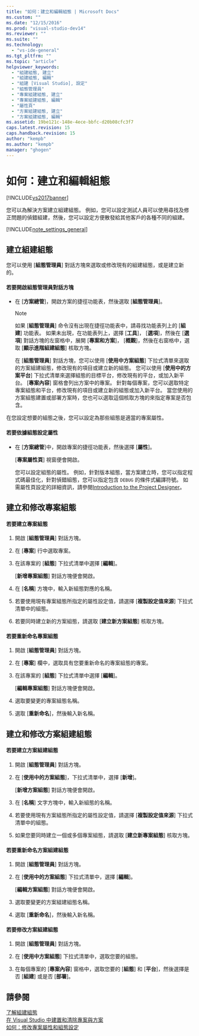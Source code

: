 ```yaml
---
title: "如何：建立和編輯組態 | Microsoft Docs"
ms.custom: ""
ms.date: "12/15/2016"
ms.prod: "visual-studio-dev14"
ms.reviewer: ""
ms.suite: ""
ms.technology: 
  - "vs-ide-general"
ms.tgt_pltfrm: ""
ms.topic: "article"
helpviewer_keywords: 
  - "組建組態, 建立"
  - "組建組態, 編輯"
  - "組建 [Visual Studio], 設定"
  - "組態管理員"
  - "專案組建組態, 建立"
  - "專案組建組態, 編輯"
  - "屬性頁"
  - "方案組建組態, 建立"
  - "方案組建組態, 編輯"
ms.assetid: 19be121c-148e-4ece-bbfc-d20b08cfc3f7
caps.latest.revision: 15
caps.handback.revision: 15
author: "kempb"
ms.author: "kempb"
manager: "ghogen"
---
```

# 如何：建立和編輯組態
[!INCLUDE[vs2017banner](../code-quality/includes/vs2017banner.md)]

您可以為解決方案建立組建組態。  例如，您可以設定測試人員可以使用尋找及修正問題的偵錯組建，然後，您可以設定方便散發給其他客戶的各種不同的組建。  
  
 [!INCLUDE[note_settings_general](../data-tools/includes/note_settings_general_md.md)]  
  
## 建立組建組態  
 您可以使用 \[**組態管理員**\] 對話方塊來選取或修改現有的組建組態，或是建立新的。  
  
#### 若要開啟組態管理員對話方塊  
  
-   在 \[**方案總管**\]，開啟方案的捷徑功能表，然後選取 \[**組態管理員**\]。  
  
    > [!NOTE]
    >  如果 \[**組態管理員**\] 命令沒有出現在捷徑功能表中，請尋找功能表列上的 \[**組建**\] 功能表。  如果未出現，在功能表列上，選擇 \[**工具**\]， \[**選項**\]，然後在 \[**選項**\] 對話方塊的左窗格中，展開 \[**專案和方案**\]， \[**概觀**\]，然後在右窗格中，選取 \[**顯示進階組建組態**\] 核取方塊。  
  
     在 \[**組態管理員**\] 對話方塊，您可以使用 \[**使用中方案組態**\] 下拉式清單來選取的方案組建組態，修改現有的項目或建立新的組態。  您可以使用 \[**使用中的方案平台**\] 下拉式清單來選擇組態的目標平台，修改現有的平台，或加入新平台。  \[**專案內容**\] 窗格會列出方案中的專案。  針對每個專案，您可以選取特定專案組態和平台，修改現有的項目或建立新的組態或加入新平台。  當您使用的方案組態建置或部署方案時，您也可以選取這個核取方塊的來指定專案是否包含。  
  
 在您設定想要的組態之後，您可以設定為那些組態是適當的專案屬性。  
  
#### 若要依據組態設定屬性  
  
-   在 \[**方案總管**\]中，開啟專案的捷徑功能表，然後選擇 \[**屬性**\]。  
  
     \[**專案屬性頁**\] 視窗便會開啟。  
  
     您可以設定組態的屬性。  例如，針對版本組態，當方案建立時，您可以指定程式碼最佳化，針對偵錯組態，您可以指定包含 `DEBUG` 的條件式編譯符號。  如需屬性頁設定的詳細資訊，請參閱[Introduction to the Project Designer](http://msdn.microsoft.com/zh-tw/898dd854-c98d-430c-ba1b-a913ce3c73d7)。  
  
## 建立和修改專案組態  
  
#### 若要建立專案組態  
  
1.  開啟 \[**組態管理員**\] 對話方塊。  
  
2.  在 \[**專案**\] 行中選取專案。  
  
3.  在該專案的 \[**組態**\] 下拉式清單中選擇 \[**編輯**\]。  
  
     \[**新增專案組態**\] 對話方塊便會開啟。  
  
4.  在 \[**名稱**\] 方塊中，輸入新組態對應的名稱。  
  
5.  若要使用現有專案組態所指定的屬性設定值，請選擇 \[**複製設定值來源**\] 下拉式清單中的組態。  
  
6.  若要同時建立新的方案組態，請選取 \[**建立新方案組態**\] 核取方塊。  
  
#### 若要重新命名專案組態  
  
1.  開啟 \[**組態管理員**\] 對話方塊。  
  
2.  在 \[**專案**\] 欄中，選取具有您要重新命名的專案組態的專案。  
  
3.  在該專案的 \[**組態**\] 下拉式清單中選擇 \[**編輯**\]。  
  
     \[**編輯專案組態**\] 對話方塊便會開啟。  
  
4.  選取要變更的專案組態名稱。  
  
5.  選取 \[**重新命名**\]，然後輸入新名稱。  
  
## 建立和修改方案組建組態  
  
#### 若要建立方案組建組態  
  
1.  開啟 \[**組態管理員**\] 對話方塊。  
  
2.  在 \[**使用中的方案組態**\]，下拉式清單中，選擇 \[**新增**\]。  
  
     \[**新增方案組態**\] 對話方塊便會開啟。  
  
3.  在 \[**名稱**\] 文字方塊中，輸入新組態的名稱。  
  
4.  若要使用現有方案組態所指定的屬性設定值，請選擇 \[**複製設定值來源**\] 下拉式清單中的組態。  
  
5.  如果您要同時建立一個或多個專案組態，請選取 \[**建立新專案組態**\] 核取方塊。  
  
#### 若要重新命名方案組建組態  
  
1.  開啟 \[**組態管理員**\] 對話方塊。  
  
2.  在 \[**使用中的方案組態**\] 下拉式清單中，選擇 \[**編輯**\]。  
  
     \[**編輯方案組態**\] 對話方塊便會開啟。  
  
3.  選取要變更的方案組建組態名稱。  
  
4.  選取 \[**重新命名**\]，然後輸入新名稱。  
  
#### 若要修改方案組建組態  
  
1.  開啟 \[**組態管理員**\] 對話方塊。  
  
2.  在 \[**使用中方案組態**\] 下拉式清單中，選取您要的組態。  
  
3.  在每個專案的 \[**專案內容**\] 窗格中，選取您要的 \[**組態**\] 和 \[**平台**\]，然後選擇是否 \[**組建**\] 或是否 \[**部署**\]。  
  
## 請參閱  
 [了解組建組態](../ide/understanding-build-configurations.md)   
 [在 Visual Studio 中建置和清除專案與方案](../ide/building-and-cleaning-projects-and-solutions-in-visual-studio.md)   
 [如何：修改專案屬性和組態設定](http://msdn.microsoft.com/zh-tw/e7184bc5-2f2b-4b4f-aa9a-3ecfcbc48b67)